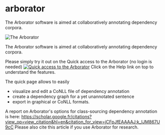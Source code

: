 # arborator
The Arborator software is aimed at collaboratively annotating dependency corpora.


![The Arborator](https://github.com/kimgerdes/arborator/blob/master/images/arborator.svg "The Arborator")

The Arborator software is aimed at collaboratively annotating dependency corpora.

[logo]: https://github.com/kimgerdes/arborator/blob/master/images/arborator.svg "The Arborator"

Please simply try it out on the Quick access to the Arborator (no login is needed)
[![Quick access to the Arborator](https://github.com/kimgerdes/arborator/blob/master/images/q.png)](http://arborator.ilpga.fr/q.cgi)
Click on the Help link on top to understand the features.

The quick page allows to easily 
* visualize and edit a CoNLL file of dependency annotation
* create a dependency graph for a yet unannotated sentence
* export in graphical or CoNLL formats.

A report on Arborator's options for class-sourcing dependency annotation is here: https://scholar.google.fr/citations?view_op=view_citation&hl=en&citation_for_view=jCFpJfEAAAAJ:k_IJM867U9cC
Please also cite this article if you use Arborator for research.

